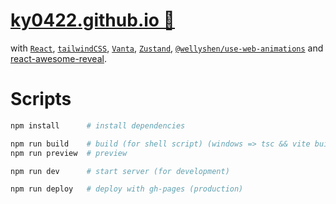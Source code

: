 # [ky0422.github.io 🚀](https://ky0422.github.io)

with [`React`](https://reactjs.org/), [`tailwindCSS`](https://tailwindcss.com/), [`Vanta`](https://vantajs.com/), [`Zustand`](https://zustand-demo.pmnd.rs/), [`@wellyshen/use-web-animations`](https://use-web-animations.netlify.app/) and [react-awesome-reveal](https://react-awesome-reveal.morello.dev/).

# Scripts

```sh
npm install      # install dependencies

npm run build    # build (for shell script) (windows => tsc && vite build)
npm run preview  # preview

npm run dev      # start server (for development)

npm run deploy   # deploy with gh-pages (production)
```
